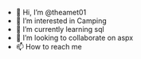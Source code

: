 - 👋 Hi, I’m @theamet01
- 👀 I’m interested in Camping
- 🌱 I’m currently learning sql
- 💞️ I’m looking to collaborate on aspx
- 📫 How to reach me 

<!---
theamet01/theamet01 is a ✨ special ✨ repository because its `README.md` (this file) appears on your GitHub profile.
You can click the Preview link to take a look at your changes.
--->
